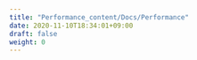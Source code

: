 ```yaml
---
title: "Performance_content/Docs/Performance"
date: 2020-11-10T18:34:01+09:00
draft: false
weight: 0
---
```


